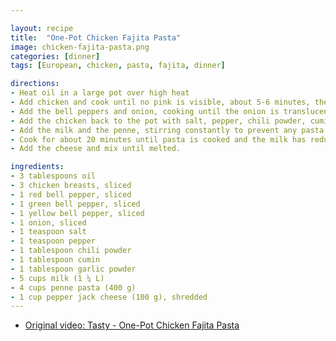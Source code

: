 ```yaml
---

layout: recipe
title:  "One-Pot Chicken Fajita Pasta"
image: chicken-fajita-pasta.png
categories: [dinner]
tags: [European, chicken, pasta, fajita, dinner]

directions:
- Heat oil in a large pot over high heat
- Add chicken and cook until no pink is visible, about 5-6 minutes, then take the chicken out.
- Add the bell peppers and onion, cooking until the onion is translucent, about 6 minutes.
- Add the chicken back to the pot with salt, pepper, chili powder, cumin, and garlic powder, stirring until evenly coated, about 30 seconds.
- Add the milk and the penne, stirring constantly to prevent any pasta from sticking.
- Cook for about 20 minutes until pasta is cooked and the milk has reduced to a thick sauce that coats the pasta.
- Add the cheese and mix until melted.

ingredients:
- 3 tablespoons oil
- 3 chicken breasts, sliced
- 1 red bell pepper, sliced
- 1 green bell pepper, sliced
- 1 yellow bell pepper, sliced
- 1 onion, sliced
- 1 teaspoon salt
- 1 teaspoon pepper
- 1 tablespoon chili powder
- 1 tablespoon cumin
- 1 tablespoon garlic powder
- 5 cups milk (1 ¼ L)
- 4 cups penne pasta (400 g)
- 1 cup pepper jack cheese (100 g), shredded
---
```


- [Original video: Tasty - One-Pot Chicken Fajita Pasta](https://www.youtube.com/watch?v=yrWJ2-fUw98)

